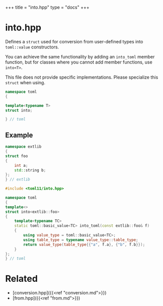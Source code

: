 +++
title = "into.hpp"
type  = "docs"
+++

# into.hpp

Defines a `struct` used for conversion from user-defined types into `toml::value` constructors.

You can achieve the same functionality by adding an `into_toml` member function, but for classes where you cannot add member functions, use `into<T>`.

This file does not provide specific implementations. Please specialize this `struct` when using.

```cpp
namespace toml
{

template<typename T>
struct into;

} // toml
```

## Example

```cpp
namespace extlib
{
struct foo
{
    int a;
    std::string b;
};
} // extlib

#include <toml11/into.hpp>

namespace toml
{
template<>
struct into<extlib::foo>
{
    template<typename TC>
    static toml::basic_value<TC> into_toml(const extlib::foo& f)
    {
        using value_type = toml::basic_value<TC>;
        using table_type = typename value_type::table_type;
        return value_type(table_type{{"a", f.a}, {"b", f.b}});
    }
};
} // toml
```

# Related

- [conversion.hpp]({{<ref "conversion.md">}})
- [from.hpp]({{<ref "from.md">}})

